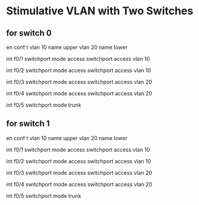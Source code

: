 # Stimulative VLAN with Two Switches

## for switch 0
en
conf t
vlan 10
name upper
vlan 20
name lower

int f0/1
switchport mode access
switchport access vlan 10

int f0/2
switchport mode access
switchport access vlan 10

int f0/3
switchport mode access
switchport access vlan 20

int f0/4
switchport mode access
switchport access vlan 20

int f0/5
switchport mode trunk

## for switch 1

en
conf t
vlan 10
name upper
vlan 20
name lower

int f0/1
switchport mode access
switchport access vlan 10

int f0/2
switchport mode access
switchport access vlan 10

int f0/3
switchport mode access
switchport access vlan 20

int f0/4
switchport mode access
switchport access vlan 20

int f0/5
switchport mode trunk
